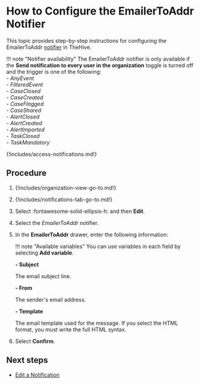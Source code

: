 # How to Configure the EmailerToAddr Notifier

This topic provides step-by-step instructions for configuring the EmailerToAddr [notifier](../about-notifications.md#notifiers) in TheHive.

!!! note "Notifier availability"
    The EmailerToAddr notifier is only available if the **Send notification to every user in the organization** toggle is turned off and the trigger is one of the following:  
    - *AnyEvent*  
    - *FilteredEvent*  
    - *CaseClosed*  
    - *CaseCreated*  
    - *CaseFlagged*  
    - *CaseShared*  
    - *AlertClosed*  
    - *AlertCreated*  
    - *AlertImported*  
    - *TaskClosed*  
    - *TaskMandatory*

{!includes/access-notifications.md!}

## Procedure

1. {!includes/organization-view-go-to.md!}

2. {!includes/notifications-tab-go-to.md!}

3. Select :fontawesome-solid-ellipsis-h: and then **Edit**.

4. Select the *EmailerToAddr* notifier.

5. In the **EmailerToAddr** drawer, enter the following information:

    !!! note "Available variables"
        You can use variables in each field by selecting **Add variable**. 

    **- Subject**

    The email subject line.

    **- From**

    The sender's email address.

    **- Template**

    The email template used for the message. If you select the HTML format, you must write the full HTML syntax.

6. Select **Confirm**.

## Next steps

* [Edit a Notification](../edit-a-notification.md)
